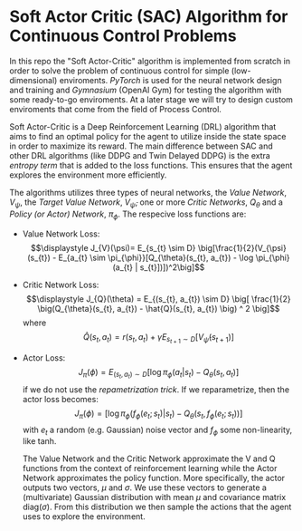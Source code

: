 # Soft Actor Critic (SAC) Algorithm for Continuous Control Problems

In this repo the "Soft Actor-Critic" algorithm is implemented from scratch in order to solve the problem of continuous control for simple (low-dimensional) enviroments. *PyTorch* is used for the neural network design and training and *Gymnasium* (OpenAI Gym) for testing the algorithm with some ready-to-go enviroments. At a later stage we will try to design custom enviroments that come from the field of Process Control.

Soft Actor-Critic is a Deep Reinforcement Learning (DRL) algorithm that aims to find an optimal policy for the agent to utilize inside the state space in order to maximize its reward. The main difference between SAC and other DRL algorithms (like DDPG and Twin Delayed DDPG) is the extra *entropy term* that is added to the loss functions. This ensures that the agent explores the environment more efficiently. 

The algorithms utilizes three types of neural networks, the *Value Network*, $V_{\psi}$, the *Target Value Network*, $V_{\bar{\psi}}$, one or more *Critic Networks*, $Q_{\theta}$ and a *Policy (or Actor) Network*, $\pi_{\phi}$. The respecive loss functions are:

* Value Network Loss: $$\displaystyle J_{V}(\psi)= E_{s_{t} \sim D} \big[\frac{1}{2}(V_{\psi}(s_{t}) - E_{a_{t} \sim \pi_{\phi}}[Q_{\theta}(s_{t}, a_{t}) - \log \pi_{\phi}(a_{t} | s_{t}])])^2\big]$$

* Critic Network Loss: $$\displaystyle J_{Q}(\theta) = E_{(s_{t}, a_{t}) \sim D} \big[ \frac{1}{2} \big(Q_{\theta}(s_{t}, a_{t}) - \hat{Q}(s_{t}, a_{t})  \big) ^ 2 \big]$$ where $$\hat{Q}(s_{t}, a_{t}) = r(s_{t}, a_{t}) + \gamma E_{s_{t+1} \sim D} \big[V_{\bar{\psi}}(s_{t+1}) \big]$$

* Actor Loss: $$\displaystyle J_{\pi}(\phi) = E_{(s_{t}, a_{t}) \sim D} \big[ \log \pi_{\phi}(a_{t}|s_{t}) - Q_{\theta}(s_{t}, a_{t}) \big]$$ if we do not use the *repametrization trick*. If we reparametrize, then the actor loss becomes: $$\displaystyle J_{\pi}(\phi) = \big[ \log \pi_{\phi}(f_{\phi}(e_{t};s_{t})|s_{t}) - Q_{\theta}(s_{t}, f_{\phi}(e_{t};s_{t})) \big]$$ with $e_{t}$ a random (e.g. Gaussian) noise vector and $f_{\phi}$ some non-linearity, like tanh.


  The Value Network and the Critic Network approximate the V and Q functions from the context of reinforcement learning while the Actor Network approximates the policy function. More specifically, the actor outputs two vectors, $\mu$ and $\sigma$. We use these vectors to generate a (multivariate) Gaussian distribution with mean $\mu$ and covariance matrix diag($\sigma$). From this distribution we then sample the actions that the agent uses to explore the environment.

